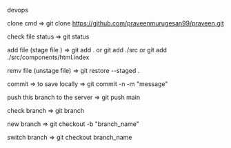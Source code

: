 devops

clone cmd => git clone https://github.com/praveenmurugesan99/praveen.git

check file status => git status

add file (stage file ) => git add . or git add ./src or git add ./src/components/html.index

remv file (unstage file) => git restore --staged .

commit => to save locally => git commit -n -m "message" 

push this branch to the server => git push main

check branch => git branch

new branch => git checkout -b "branch_name"

switch branch => git checkout branch_name
